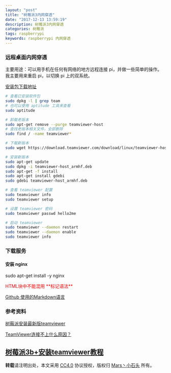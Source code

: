 ```yaml
---
layout: "post"
title: "树莓派3内网穿透"
date: "2017-12-13 13:59:19"
description: 树莓派3内网穿透
categories: 树莓派
tags: raspberrypi
keywords: raspberrypi 内网穿透
---
```


### 远程桌面内网穿透

主要用途：可以用手机在任何有网络的地方远程连接 pi，并做一些简单的操作。我主要用来重启 pi，以切换 pi 上的双系统。

[安装包下载地址](https://www.teamviewer.com/en/download/linux/)

```sh
# 查看已安装软件包
sudo dpkg -l | grep team
# 也可以使用 aptitude 工具来查看
sudo aptitude

# 卸载老版本
sudo apt-get remove --purge teamviewer-host
# 查找老版本相关文件，全部删除
sudo find / -name teamviewer*

# 下载新版本
sudo wget https://download.teamviewer.com/download/linux/teamviewer-host_armhf.deb

# 安装新版本
sudo apt-get update
sudo dpkg -i teamviewer-host_armhf.deb
sudo apt-get -f install
sudo apt-get install gdebi
sudo gdebi teamviewer-host_armhf.deb

# 查看 teamviewer 配置
sudo teamviewer info
sudo teamviewer setup

# 设置 teamviewer 密码
sudo teamviewer passwd hello2me

# 启动 teamviewer
sudo teamviewer --daemon restart
sudo teamviewer --daemon enable
sudo teamviewer info
```

### 下载服务

#### 安装 nginx

sudo apt-get install -y nginx

<div style="color:red;">
  HTML块中不能混用 **标记语法**
</div>

[Github 使用的Markdown语言](https://www.cnblogs.com/heidsoft/archive/2013/11/16/3426299.html)

### 参考资料

[树莓派安装最新版teamviewer](https://blog.csdn.net/zaibeijixing/article/details/90290050)

[TeamViewer连接不上什么原因？](http://www.yuanchengxiezuo.com/wenti/lj-wt.html)

[树莓派3b+安装teamviewer教程](https://blog.csdn.net/cungudafa/article/details/84495472)
---

**转载**请注明出处，本文采用 [CC4.0](http://creativecommons.org/licenses/by-nc-nd/4.0/) 协议授权，版权归 [Mars丶小石头](https://www.zorin.xin) 所有。